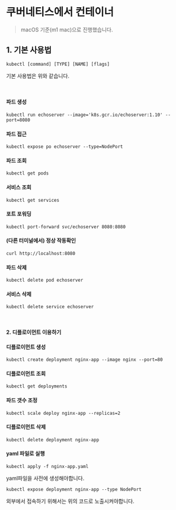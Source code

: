 # 쿠버네티스에서 컨테이너

> macOS 기준(m1 mac)으로 진행했습니다.



## 1. 기본 사용법

```shell
kubectl [command] [TYPE] [NAME] [flags]
```

기본 사용법은 위와 같습니다.

<br>

#### 파드 생성

```shell
kubectl run echoserver --image='k8s.gcr.io/echoserver:1.10' --port=8080
```

#### 파드 접근

```shell
kubectl expose po echoserver --type=NodePort
```

#### 파드 조회

```shell
kubectl get pods
```

#### 서비스 조회

```shell
kubectl get services
```

#### 포트 포워딩

```shell
kubectl port-forward svc/echoserver 8080:8080
```

#### (다른 터미널에서) 정상 작동확인 

```she
curl http://localhost:8080
```

#### 파드 삭제

```shell
kubectl delete pod echoserver
```

#### 서비스 삭제

```shell
kubectl delete service echoserver
```

<br>

#### 2. 디플로이먼트 이용하기

#### 디플로이먼트 생성

```shell
kubectl create deployment nginx-app --image nginx --port=80
```

#### 디플로이먼트 조회

```shell
kubectl get deployments
```

#### 파드 갯수 조정

```shell
kubectl scale deploy nginx-app --replicas=2
```

#### 디플로이먼트 삭제

```shell
kubectl delete deployment nginx-app
```

#### yaml 파일로 실행

```shell
kubectl apply -f nginx-app.yaml
```

yaml파일을 사전에 생성해야합니다.

```shell
kubectl expose deployment nginx-app --type NodePort
```

외부에서 접속하기 위해서는 위의 코드로 노출시켜야합니다.



